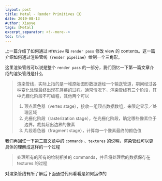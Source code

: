```yaml
---
layout: post
title: Metal - Render Primitives（3）
date: 2019-08-13
Author: Xiaoye
tags: [Metal]
excerpt_separator: <!--more-->
toc: true
---
```



上一篇介绍了如何通过 `MTKView` 和 `render pass` 修改 view 的 contents。这一篇介绍如何通过渲染管线（`render pipeline`）绘制一个三角形。

 <!--more-->
 
这里渲染管线可以说是整个 `render pass` 的一部分，我们回忆一下第一篇文章介绍的渲染管线是什么

> 渲染管线，实际上指的是一堆原始图形数据途经一个输送管道，期间经过各种变化处理最终出现在屏幕的过程。通常情况下，渲染管线有三个阶段，其中光栅化阶段不可编程，其他两个可以
> 1. 顶点着色器（vertex stage），接收一组顶点数据数组，来限定显示／处理区域
> 2. 光栅化阶段（rasterization stage），在光栅化阶段，确定哪些像素位于边界，裁剪超出边界的像素
> 3. 片段着色器（fragment stage），计算每一个像素最终的颜色值



我们再回忆一下第二篇文章中的 `commands` 、`textures` 的说明，渲染管线可以更具体的理解成这样的一个过程

> 处理所有的所有的绘制相关的 commands，并且将处理后的数据保存在 textures 的过程



对渲染管线有所了解后下面通过代码看看是如何运作的



